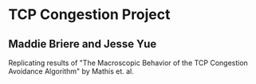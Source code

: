 # TCP Congestion Project
## Maddie Briere and Jesse Yue
Replicating results of "The Macroscopic Behavior of the TCP Congestion Avoidance Algorithm" by Mathis et. al.


